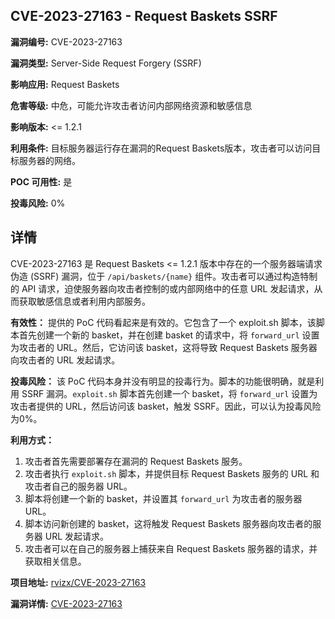 ## CVE-2023-27163 - Request Baskets SSRF

**漏洞编号:** CVE-2023-27163

**漏洞类型:** Server-Side Request Forgery (SSRF)

**影响应用:** Request Baskets

**危害等级:** 中危，可能允许攻击者访问内部网络资源和敏感信息

**影响版本:** <= 1.2.1

**利用条件:** 目标服务器运行存在漏洞的Request Baskets版本，攻击者可以访问目标服务器的网络。

**POC 可用性:** 是

**投毒风险:** 0%

## 详情

CVE-2023-27163 是 Request Baskets <= 1.2.1 版本中存在的一个服务器端请求伪造 (SSRF) 漏洞，位于 `/api/baskets/{name}` 组件。攻击者可以通过构造特制的 API 请求，迫使服务器向攻击者控制的或内部网络中的任意 URL 发起请求，从而获取敏感信息或者利用内部服务。

**有效性：**
提供的 PoC 代码看起来是有效的。它包含了一个 exploit.sh 脚本，该脚本首先创建一个新的 basket，并在创建 basket 的请求中，将 `forward_url` 设置为攻击者的 URL。然后，它访问该 basket，这将导致 Request Baskets 服务器向攻击者的 URL 发起请求。

**投毒风险：**
该 PoC 代码本身并没有明显的投毒行为。脚本的功能很明确，就是利用 SSRF 漏洞。`exploit.sh` 脚本首先创建一个 basket，将 `forward_url` 设置为攻击者提供的 URL，然后访问该 basket，触发 SSRF。因此，可以认为投毒风险为0%。

**利用方式：**
1.  攻击者首先需要部署存在漏洞的 Request Baskets 服务。
2.  攻击者执行 `exploit.sh` 脚本，并提供目标 Request Baskets 服务的 URL 和攻击者自己的服务器 URL。
3.  脚本将创建一个新的 basket，并设置其 `forward_url` 为攻击者的服务器 URL。
4.  脚本访问新创建的 basket，这将触发 Request Baskets 服务器向攻击者的服务器 URL 发起请求。
5.  攻击者可以在自己的服务器上捕获来自 Request Baskets 服务器的请求，并获取相关信息。

**项目地址:** [rvizx/CVE-2023-27163](https://github.com/rvizx/CVE-2023-27163)

**漏洞详情:** [CVE-2023-27163](https://nvd.nist.gov/vuln/detail/CVE-2023-27163)